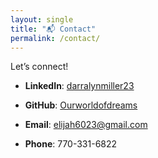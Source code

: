 ```yaml
---
layout: single
title: "📬 Contact"
permalink: /contact/
---
```


Let’s connect!  

- **LinkedIn**: [darralynmiller23](https://www.linkedin.com/in/darralynmiller23)  
- **GitHub**: [Ourworldofdreams](https://github.com/Ourworldofdreams)  
- **Email**: <a href="mailto:elijah6023@gmail.com">elijah6023@gmail.com</a>

- **Phone**: 770-331-6822  
